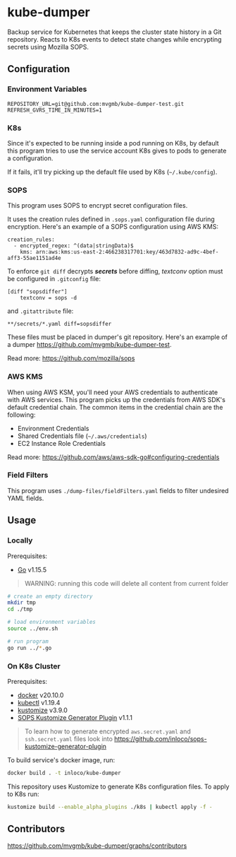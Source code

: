 # kube-dumper

Backup service for Kubernetes that keeps the cluster state history in a Git repository. Reacts to K8s events to detect state changes while encrypting secrets using Mozilla SOPS.

## Configuration

### Environment Variables

```
REPOSITORY_URL=git@github.com:mvgmb/kube-dumper-test.git
REFRESH_GVRS_TIME_IN_MINUTES=1
```

### K8s

Since it's expected to be running inside a pod running on K8s, by default this program tries to use the service account K8s gives to pods to generate a configuration.

If it fails, it'll try picking up the default file used by K8s (`~/.kube/config`).

### SOPS

This program uses SOPS to encrypt secret configuration files.

It uses the creation rules defined in `.sops.yaml` configuration file during encryption. Here's an example of a SOPS configuration using AWS KMS:

```
creation_rules:
  - encrypted_regex: ^(data|stringData)$
    kms: arn:aws:kms:us-east-2:466238317701:key/463d7832-ad9c-4bef-aff3-55ae1151ad4e

```

To enforce `git diff` decrypts **_secrets_** before diffing, _textconv_ option must be configured in `.gitconfig` file:

```
[diff "sopsdiffer"]
	textconv = sops -d
```

and `.gitattribute` file:

```
**/secrets/*.yaml diff=sopsdiffer
```

These files must be placed in dumper's git repository. Here's an example of a dumper https://github.com/mvgmb/kube-dumper-test.

Read more: https://github.com/mozilla/sops

### AWS KMS

When using AWS KSM, you'll need your AWS credentials to authenticate with AWS services. This program picks up the credentials from AWS SDK's default credential chain. The common items in the credential chain are the following:

- Environment Credentials
- Shared Credentials file (`~/.aws/credentials`)
- EC2 Instance Role Credentials

Read more: https://github.com/aws/aws-sdk-go#configuring-credentials

### Field Filters

This program uses `./dump-files/fieldFilters.yaml` fields to filter undesired YAML fields.

## Usage

### Locally

Prerequisites:

- [Go](https://golang.org/doc/install) v1.15.5

> WARNING: running this code will delete all content from current folder

```bash
# create an empty directory
mkdir tmp
cd ./tmp

# load environment variables
source ../env.sh

# run program
go run ../*.go
```

### On K8s Cluster

Prerequisites:

- [docker](https://docs.docker.com/get-docker/) v20.10.0
- [kubectl](https://kubernetes.io/docs/tasks/tools/install-kubectl/) v1.19.4
- [kustomize](https://kubectl.docs.kubernetes.io/installation/kustomize/) v3.9.0
- [SOPS Kustomize Generator Plugin](https://github.com/inloco/sops-kustomize-generator-plugin) v1.1.1

> To learn how to generate encrypted `aws.secret.yaml` and `ssh.secret.yaml` files look into https://github.com/inloco/sops-kustomize-generator-plugin

To build service's docker image, run:

```bash
docker build . -t inloco/kube-dumper
```

This repository uses Kustomize to generate K8s configuration files. To apply to K8s run:

```bash
kustomize build --enable_alpha_plugins ./k8s | kubectl apply -f -
```

## Contributors

https://github.com/mvgmb/kube-dumper/graphs/contributors
